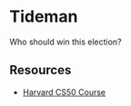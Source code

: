 # Tideman

Who should win this election?

## Resources

- [Harvard CS50 Course](https://cs50.harvard.edu)
